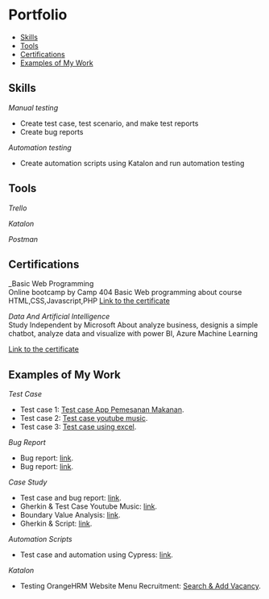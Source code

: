 # Portfolio
- [Skills](#skills)
- [Tools](#tools)
- [Certifications](#certifications)
- [Examples of My Work](#examples-of-my-work)

## Skills

_Manual testing_
  * Create test case, test scenario, and make test reports
  * Create bug reports

_Automation testing_
  * Create automation scripts using Katalon and run automation testing

## Tools

_Trello_
  
_Katalon_

_Postman_

## Certifications

_Basic Web Programming   
Online bootcamp by Camp 404 
Basic Web programming  about course HTML,CSS,Javascript,PHP
[Link to the certificate](https://drive.google.com/file/d/1IcwtVyg5Q-C4wtDG5C-lRPussetpQkpo/view?usp=drive_link)

_Data And Artificial Intelligence_  
Study Independent by Microsoft 
About analyze business, designis a simple chatbot, analyze data and visualize with power BI, Azure Machine Learning

[Link to the certificate](https://drive.google.com/drive/search?q=sertif)


## Examples of My Work
_Test Case_  
  * Test case 1: [Test case App Pemesanan Makanan](https://docs.google.com/spreadsheets/d/1-Kcwis4jOlMEnNOnXaNM8cbVpCZVEhT-RrF0b-ngN2E/edit#gid=698960509).
  * Test case 2: [Test case youtube music](https://docs.google.com/spreadsheets/d/1RjL37-jqs-M-mfrMAKLggqgP1bwrWGUh/edit#gid=1622460097).
  * Test case 3: [Test case using excel](https://docs.google.com/spreadsheets/d/1g5XJ2nK6s_hgryYgKAHlCO42Q0Ey1SzoKAkKKMTYXvo/edit?usp=sharing).


_Bug Report_
  * Bug report: [link](https://docs.google.com/document/d/12MZ2Ta89NYDdGeEf-QyniEw7RsppDCvVlIab_bZijQY/edit?usp=sharing).
  * Bug report: [link](https://docs.google.com/document/d/1-m0cJ2J5iIt-T4SlHaT6FOJwFGDu7XP10v3p3ycJ_e8/edit?usp=sharing).
    

_Case Study_  
  * Test case and bug report: [link](https://drive.google.com/file/d/18KoqVH-dMZFcHRPHPAQCIU_iDqFAZP3n/view?usp=share_link).
  * Gherkin & Test Case Youtube Music: [link](https://docs.google.com/spreadsheets/d/12Lg7lQsuaAFg1ij1kZSog8-MPO7w254DeEEa6BSf0d4/edit#gid=609959482).
  * Boundary Value Analysis: [link](https://docs.google.com/spreadsheets/d/1KXP45HEbGQqKLvUnroI1_uhQM90Su5609ObYUzaTrPg/edit?usp=sharing).
  * Gherkin & Script: [link](https://docs.google.com/document/d/1HBQs6ZVG8XtsaeTowp7mClh3_4iS68eIKItzh4idX44/edit?usp=sharing).
  
 _Automation Scripts_
 * Test case and automation using Cypress: [link](https://drive.google.com/file/d/1n80ISEsZO0v_vJpk5lI-VUoMjsxe-pwr/view?usp=sharing).

_Katalon_
 * Testing OrangeHRM Website Menu Recruitment: [Search & Add Vacancy](https://drive.google.com/file/d/1hyuNgSG09PK1dQcaddKeuKcjQk97eNwo/view?usp=sharing).


